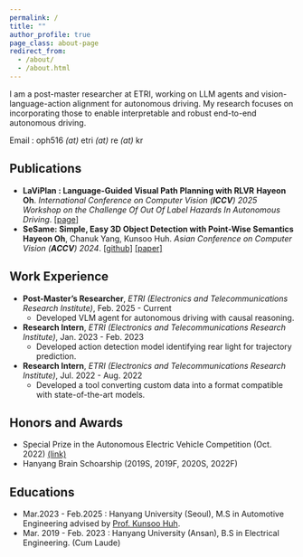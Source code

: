 ```yaml
---
permalink: /
title: ""
author_profile: true
page_class: about-page
redirect_from: 
  - /about/
  - /about.html
---
```

I am a post-master researcher at ETRI, working on LLM agents and vision-language-action alignment for autonomous driving. My research focuses on incorporating those to enable interpretable and robust end-to-end autonomous driving.

Email : oph516 *(at)* etri *(at)* re *(at)* kr

## Publications

- **LaViPlan : Language-Guided Visual Path Planning with RLVR**
  **Hayeon Oh**.
  *International Conference on Computer Vision (**ICCV**) 2025 Workshop on the Challenge Of Out Of Label Hazards In Autonomous Driving*.
  [[page]](TBA)
- **SeSame: Simple, Easy 3D Object Detection with Point-Wise Semantics**
  **Hayeon Oh**, Chanuk Yang, Kunsoo Huh.
  *Asian Conference on Computer Vision (**ACCV**) 2024*.
  [[github]](https://github.com/OPhD-hahao/SeSame) [[paper]](https://openaccess.thecvf.com/content/ACCV2024/html/O_SeSame_Simple_Easy_3D_Object_Detection_with_Point-Wise_Semantics_ACCV_2024_paper.html)

## Work Experience

- **Post-Master’s Researcher**, *ETRI (Electronics and Telecommunications Research Institute)*, Feb. 2025 - Current
  - Developed VLM agent for autonomous driving with causal reasoning.
- **Research Intern**, *ETRI (Electronics and Telecommunications Research Institute)*, Jan. 2023 - Feb. 2023
  - Developed action detection model identifying rear light for trajectory prediction.
- **Research Intern**, *ETRI (Electronics and Telecommunications Research Institute)*, Jul. 2022 - Aug. 2022
  - Developed a tool converting custom data into a format compatible with state-of-the-art models.

## Honors and Awards

- Special Prize in the Autonomous Electric Vehicle Competition (Oct. 2022) [(link)](https://www.motorgraph.com/news/articleView.html?idxno=30990)
- Hanyang Brain Schoarship (2019S, 2019F, 2020S, 2022F)

## Educations

- Mar.2023 - Feb.2025 : Hanyang University (Seoul), M.S in Automotive Engineering advised by [Prof. Kunsoo Huh](https://archi.hanyang.ac.kr/src/lab_mmc.php).
- Mar. 2019 - Feb. 2023 : Hanyang University (Ansan), B.S in Electrical Engineering. (Cum Laude)
